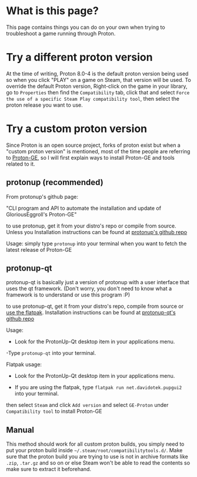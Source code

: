 # What is this page?

This page contains things you can do on your own when trying to troubleshoot a game running through Proton.

# Try a different proton version

At the time of writing, Proton 8.0-4 is the default proton version being used so when you click "PLAY" on a game on Steam, that version will be used. To override the default Proton version, Right-click on the game in your library, go to `Properties` then find the `Compatibility` tab, click that and select `Force the use of a specific Steam Play compatibility tool`, then select the proton release you want to use.

# Try a custom proton version

Since Proton is an open source project, forks of proton exist but when a "custom proton version" is mentioned, most of the time people are referring to [Proton-GE](https://github.com/GloriousEggroll/proton-ge-custom), so I will first explain ways to install Proton-GE and tools related to it.

## protonup (recommended)

From protonup's github page:

"CLI program and API to automate the installation and update of GloriousEggroll's Proton-GE"

to use protonup, get it from your distro's repo or compile from source. Unless you Installation instructions can be found at [protonup's github repo](https://github.com/AUNaseef/protonup#installation)

Usage: simply type `protonup` into your terminal when you want to fetch the latest release of Proton-GE

## protonup-qt

protonup-qt is basically just a version of protonup with a user interface that uses the qt framework. (Don't worry, you don't need to know what a framework is to understand or use this program :P)

to use protonup-qt, get it from your distro's repo, compile from source or [use the flatpak](https://flathub.org/apps/net.davidotek.pupgui2). Installation instructions can be found at [protonup-qt's github repo](https://github.com/DavidoTek/ProtonUp-Qt#install-from-aur-arch-manjaro-endeavouros-etc)

Usage:

- Look for the ProtonUp-Qt desktop item in your applications menu.

-Type `protonup-qt` into your terminal.

Flatpak usage:

- Look for the ProtonUp-Qt desktop item in your applications menu.

- If you are using the flatpak, type `flatpak run net.davidotek.pupgui2` into your terminal.

then select `Steam` and click `Add version` and select `GE-Proton` under `Compatibility tool` to install Proton-GE

## Manual

This method should work for all custom proton builds, you simply need to put your proton build inside `~/.steam/root/compatibilitytools.d/`. Make sure that the proton build you are trying to use is not in archive formats like `.zip`, `.tar.gz` and so on or else Steam won't be able to read the contents so make sure to extract it beforehand.
